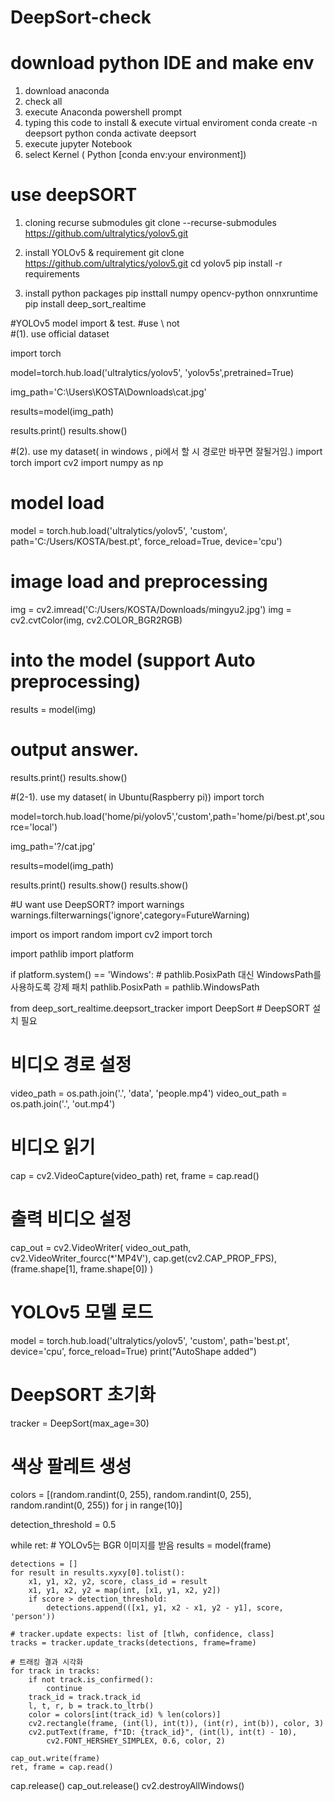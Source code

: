 # DeepSort-check

# download python IDE and make env
1. download anaconda
2. check all
3. execute Anaconda powershell prompt
4.  typing this code to install & execute virtual enviroment
conda create -n deepsort python
conda activate deepsort
5. execute jupyter Notebook
6. select Kernel ( Python [conda env:your environment])


# use deepSORT
1. cloning recurse submodules
   git clone --recurse-submodules https://github.com/ultralytics/yolov5.git

2. install YOLOv5 & requirement
   git clone https://github.com/ultralytics/yolov5.git
   cd yolov5 
   pip install -r requirements

3. install python packages
   pip insttall numpy opencv-python onnxruntime
   pip install deep_sort_realtime




#YOLOv5 model import & test.
#use \\ not \
#(1). use official dataset

import torch

model=torch.hub.load('ultralytics/yolov5', 'yolov5s',pretrained=True)

img_path='C:\\Users\\KOSTA\\Downloads\\cat.jpg'

results=model(img_path)

results.print()
results.show()


#(2). use my dataset( in windows , pi에서 할 시 경로만 바꾸면 잘될거임.)
import torch
import cv2
import numpy as np

# model load
model = torch.hub.load('ultralytics/yolov5', 'custom', path='C:/Users/KOSTA/best.pt', force_reload=True, device='cpu')

# image load and preprocessing
img = cv2.imread('C:/Users/KOSTA/Downloads/mingyu2.jpg')
img = cv2.cvtColor(img, cv2.COLOR_BGR2RGB)

# into the model (support Auto preprocessing)
results = model(img)

# output answer.
results.print()
results.show()




#(2-1). use my dataset( in Ubuntu(Raspberry pi))
import torch

model=torch.hub.load('home/pi/yolov5','custom',path='home/pi/best.pt',source='local')


img_path='?/cat.jpg'

results=model(img_path)

results.print()
results.show()
results.show()




#U want use DeepSORT?
import warnings
warnings.filterwarnings('ignore',category=FutureWarning)

import os
import random
import cv2
import torch

import pathlib
import platform

if platform.system() == 'Windows':
    # pathlib.PosixPath 대신 WindowsPath를 사용하도록 강제 패치
    pathlib.PosixPath = pathlib.WindowsPath

from deep_sort_realtime.deepsort_tracker import DeepSort  # DeepSORT 설치 필요

# 비디오 경로 설정
video_path = os.path.join('.', 'data', 'people.mp4')
video_out_path = os.path.join('.', 'out.mp4')

# 비디오 읽기
cap = cv2.VideoCapture(video_path)
ret, frame = cap.read()

# 출력 비디오 설정
cap_out = cv2.VideoWriter(
    video_out_path,
    cv2.VideoWriter_fourcc(*'MP4V'),
    cap.get(cv2.CAP_PROP_FPS),
    (frame.shape[1], frame.shape[0])
)

# YOLOv5 모델 로드
model = torch.hub.load('ultralytics/yolov5', 'custom', path='best.pt', device='cpu', force_reload=True)
print("AutoShape added") 
# DeepSORT 초기화
tracker = DeepSort(max_age=30)

# 색상 팔레트 생성
colors = [(random.randint(0, 255), random.randint(0, 255), random.randint(0, 255)) for j in range(10)]

detection_threshold = 0.5

while ret:
    # YOLOv5는 BGR 이미지를 받음
    results = model(frame)

    detections = []
    for result in results.xyxy[0].tolist():
        x1, y1, x2, y2, score, class_id = result
        x1, y1, x2, y2 = map(int, [x1, y1, x2, y2])
        if score > detection_threshold:
            detections.append(([x1, y1, x2 - x1, y2 - y1], score, 'person'))

    # tracker.update expects: list of [tlwh, confidence, class]
    tracks = tracker.update_tracks(detections, frame=frame)

    # 트래킹 결과 시각화
    for track in tracks:
        if not track.is_confirmed():
            continue
        track_id = track.track_id
        l, t, r, b = track.to_ltrb()
        color = colors[int(track_id) % len(colors)]
        cv2.rectangle(frame, (int(l), int(t)), (int(r), int(b)), color, 3)
        cv2.putText(frame, f"ID: {track_id}", (int(l), int(t) - 10),
            cv2.FONT_HERSHEY_SIMPLEX, 0.6, color, 2)

    cap_out.write(frame)
    ret, frame = cap.read()

cap.release()
cap_out.release()
cv2.destroyAllWindows()



